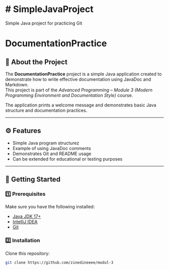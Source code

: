 # # SimpleJavaProject
Simple Java project for practicing Git

# DocumentationPractice

## 📖 About the Project
The **DocumentationPractice** project is a simple Java application created to demonstrate how to write effective documentation using JavaDoc and Markdown.  
This project is part of the *Advanced Programming – Module 3 (Modern Programming Environment and Documentation Style)* course.

The application prints a welcome message and demonstrates basic Java structure and documentation practices.

---

## ⚙️ Features
- Simple Java program structurez
- Example of using JavaDoc comments
- Demonstrates Git and README usage
- Can be extended for educational or testing purposes

---

## 🚀 Getting Started

### 1️⃣ Prerequisites
Make sure you have the following installed:
- [Java JDK 17+](https://www.oracle.com/java/technologies/downloads/)
- [IntelliJ IDEA](https://www.jetbrains.com/idea/download/)
- [Git](https://git-scm.com/downloads)

### 2️⃣ Installation
Clone this repository:
```bash
git clone https://github.com/zinedineeee/modul-3
